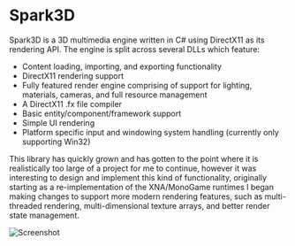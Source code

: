 # Spark3D

Spark3D is a 3D multimedia engine written in C# using DirectX11 as its rendering API. The engine is split across
several DLLs which feature:

- Content loading, importing, and exporting functionality
- DirectX11 rendering support
- Fully featured render engine comprising of support for lighting, materials, cameras, and full resource management
- A DirectX11 .fx file compiler
- Basic entity/component/framework support
- Simple UI rendering
- Platform specific input and windowing system handling (currently only supporting Win32)

This library has quickly grown and has gotten to the point where it is realistically too large of a project for me to continue,
however it was interesting to design and implement this kind of functionality, originally starting as a re-implementation of the
XNA/MonoGame runtimes I began making changes to support more modern rendering features, such as multi-threaded rendering, multi-dimensional
texture arrays, and better render state management.

![Screenshot](https://github.com/Mattiemus/Spark/blob/master/screenshot.png?raw=true)

